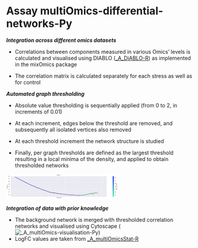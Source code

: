 # Assay multiOmics-differential-networks-Py


***Integration across different omics datasets***

- Correlations between components measured in various Omics’ levels is calculated and visualised using DIABLO ([_A_DiABLO-R](https://github.com/NIB-SI/multiOmics-integration/tree/main/_p_ADAPTOmics/_I_Desiree/_S_multiOmics/_A_DiABLO-R)) as implemented in the mixOmics package

- The correlation matrix is calculated separately for each stress as well as for control


***Automated graph thresholding***

- Absolute value thresholding is sequentially applied (from 0 to 2, in increments of 0.01)

- At each increment, edges below the threshold are removed, and subsequently all isolated vertices also removed

- At each threshold increment the network structure is studied

- Finally, per graph thresholds are defined as the largest threshold resulting in a local minima of the density, and applied to obtain thresholded networks

<img src="https://github.com/NIB-SI/multiOmics-integration/blob/main/_p_ADAPTOmics/_I_Desiree/_S_multiOmics/_A_multiOmics-differential-networks-Py/other/threshold_e.g.png" width="300">

***Integration of data with prior knowledge***

- The background network is merged with thresholded correlation networks and visualised using Cytoscape (![_A_multiOmics-visualisation-Py](https://github.com/NIB-SI/multiOmics-integration/tree/main/_p_ADAPTOmics/_I_Desiree/_S_multiOmics/_A_multiOmics-visualisation-Py))
- LogFC values are taken from [_A_multiOmicsStat-R](https://github.com/NIB-SI/multiOmics-integration/tree/main/_p_ADAPTOmics/_I_Desiree/_S_multiOmics/_A_multiOmicsStat-R)
